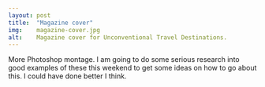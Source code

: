 ```yaml
---
layout: post
title:  "Magazine cover"
img:    magazine-cover.jpg
alt:	Magazine cover for Unconventional Travel Destinations.
---
```

More Photoshop montage. I am going to do some serious research into good examples of these this weekend to get some ideas on how to go about this. I could have done better I think.